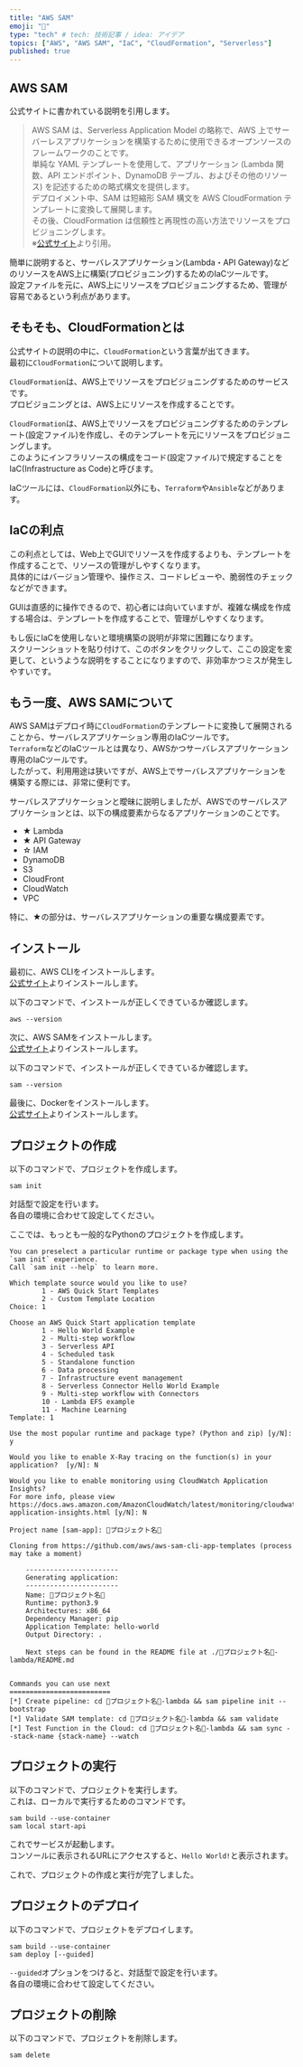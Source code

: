 ```yaml
---
title: "AWS SAM"
emoji: "💬"
type: "tech" # tech: 技術記事 / idea: アイデア
topics: ["AWS", "AWS SAM", "IaC", "CloudFormation", "Serverless"]
published: true
---
```


## AWS SAM

公式サイトに書かれている説明を引用します。  

> AWS SAM は、Serverless Application Model の略称で、AWS 上でサーバーレスアプリケーションを構築するために使用できるオープンソースのフレームワークのことです。  
> 単純な YAML テンプレートを使用して、アプリケーション (Lambda 関数、API エンドポイント、DynamoDB テーブル、およびその他のリソース) を記述するための略式構文を提供します。  
> デプロイメント中、SAM は短縮形 SAM 構文を AWS CloudFormation テンプレートに変換して展開します。  
> その後、CloudFormation は信頼性と再現性の高い方法でリソースをプロビジョニングします。  
> ※[公式サイト](https://aws.amazon.com/jp/blogs/news/aws-serverless-application-model-sam-command-line-interface-build-test-and-debug-serverless-apps-locally/)より引用。  

簡単に説明すると、サーバレスアプリケーション(Lambda・API Gateway)などのリソースをAWS上に構築(プロビジョニング)するためのIaCツールです。  
設定ファイルを元に、AWS上にリソースをプロビジョニングするため、管理が容易であるという利点があります。  

## そもそも、CloudFormationとは

公式サイトの説明の中に、`CloudFormation`という言葉が出てきます。  
最初に`CloudFormation`について説明します。  

`CloudFormation`は、AWS上でリソースをプロビジョニングするためのサービスです。  
プロビジョニングとは、AWS上にリソースを作成することです。  

`CloudFormation`は、AWS上でリソースをプロビジョニングするためのテンプレート(設定ファイル)を作成し、そのテンプレートを元にリソースをプロビジョニングします。  
このようにインフラリソースの構成をコード(設定ファイル)で規定することをIaC(Infrastructure as Code)と呼びます。  

IaCツールには、`CloudFormation`以外にも、`Terraform`や`Ansible`などがあります。  

## IaCの利点

この利点としては、Web上でGUIでリソースを作成するよりも、テンプレートを作成することで、リソースの管理がしやすくなります。  
具体的にはバージョン管理や、操作ミス、コードレビューや、脆弱性のチェックなどができます。  

GUIは直感的に操作できるので、初心者には向いていますが、複雑な構成を作成する場合は、テンプレートを作成することで、管理がしやすくなります。  

もし仮にIaCを使用しないと環境構築の説明が非常に困難になります。  
スクリーンショットを貼り付けて、このボタンをクリックして、ここの設定を変更して、というような説明をすることになりますので、非効率かつミスが発生しやすいです。  

## もう一度、AWS SAMについて

AWS SAMはデプロイ時に`CloudFormation`のテンプレートに変換して展開されることから、サーバレスアプリケーション専用のIaCツールです。  
`Terraform`などのIaCツールとは異なり、AWSかつサーバレスアプリケーション専用のIaCツールです。  
したがって、利用用途は狭いですが、AWS上でサーバレスアプリケーションを構築する際には、非常に便利です。  

サーバレスアプリケーションと曖昧に説明しましたが、AWSでのサーバレスアプリケーションとは、以下の構成要素からなるアプリケーションのことです。  

- ★ Lambda
- ★ API Gateway
- ☆ IAM
- DynamoDB
- S3
- CloudFront
- CloudWatch
- VPC

特に、★の部分は、サーバレスアプリケーションの重要な構成要素です。  

## インストール

最初に、AWS CLIをインストールします。  
[公式サイト](https://docs.aws.amazon.com/ja_jp/cli/latest/userguide/install-cliv2.html)よりインストールします。  

以下のコマンドで、インストールが正しくできているか確認します。  

```shell
aws --version
```

次に、AWS SAMをインストールします。  
[公式サイト](https://docs.aws.amazon.com/ja_jp/serverless-application-model/latest/developerguide/serverless-sam-cli-install.html)よりインストールします。  

以下のコマンドで、インストールが正しくできているか確認します。  

```shell
sam --version
```

最後に、Dockerをインストールします。  
[公式サイト](https://docs.docker.com/get-docker/)よりインストールします。  

## プロジェクトの作成

以下のコマンドで、プロジェクトを作成します。  

```shell
sam init
```

対話型で設定を行います。  
各自の環境に合わせて設定してください。  

ここでは、もっとも一般的なPythonのプロジェクトを作成します。  

```shell
You can preselect a particular runtime or package type when using the `sam init` experience.
Call `sam init --help` to learn more.

Which template source would you like to use?
        1 - AWS Quick Start Templates
        2 - Custom Template Location
Choice: 1

Choose an AWS Quick Start application template
        1 - Hello World Example
        2 - Multi-step workflow
        3 - Serverless API
        4 - Scheduled task
        5 - Standalone function
        6 - Data processing
        7 - Infrastructure event management
        8 - Serverless Connector Hello World Example
        9 - Multi-step workflow with Connectors
        10 - Lambda EFS example
        11 - Machine Learning
Template: 1

Use the most popular runtime and package type? (Python and zip) [y/N]: y

Would you like to enable X-Ray tracing on the function(s) in your application?  [y/N]: N

Would you like to enable monitoring using CloudWatch Application Insights?
For more info, please view https://docs.aws.amazon.com/AmazonCloudWatch/latest/monitoring/cloudwatch-application-insights.html [y/N]: N

Project name [sam-app]: 🐙プロジェクト名🐙

Cloning from https://github.com/aws/aws-sam-cli-app-templates (process may take a moment)

    -----------------------
    Generating application:
    -----------------------
    Name: 🐙プロジェクト名🐙
    Runtime: python3.9
    Architectures: x86_64
    Dependency Manager: pip
    Application Template: hello-world
    Output Directory: .

    Next steps can be found in the README file at ./🐙プロジェクト名🐙-lambda/README.md


Commands you can use next
=========================
[*] Create pipeline: cd 🐙プロジェクト名🐙-lambda && sam pipeline init --bootstrap
[*] Validate SAM template: cd 🐙プロジェクト名🐙-lambda && sam validate
[*] Test Function in the Cloud: cd 🐙プロジェクト名🐙-lambda && sam sync --stack-name {stack-name} --watch
```

## プロジェクトの実行

以下のコマンドで、プロジェクトを実行します。  
これは、ローカルで実行するためのコマンドです。  

```shell
sam build --use-container
sam local start-api
```

これでサービスが起動します。  
コンソールに表示されるURLにアクセスすると、`Hello World!`と表示されます。  

これで、プロジェクトの作成と実行が完了しました。  

## プロジェクトのデプロイ

以下のコマンドで、プロジェクトをデプロイします。  

```shell
sam build --use-container
sam deploy [--guided]
```

`--guided`オプションをつけると、対話型で設定を行います。  
各自の環境に合わせて設定してください。  

## プロジェクトの削除

以下のコマンドで、プロジェクトを削除します。  

```shell
sam delete
```
